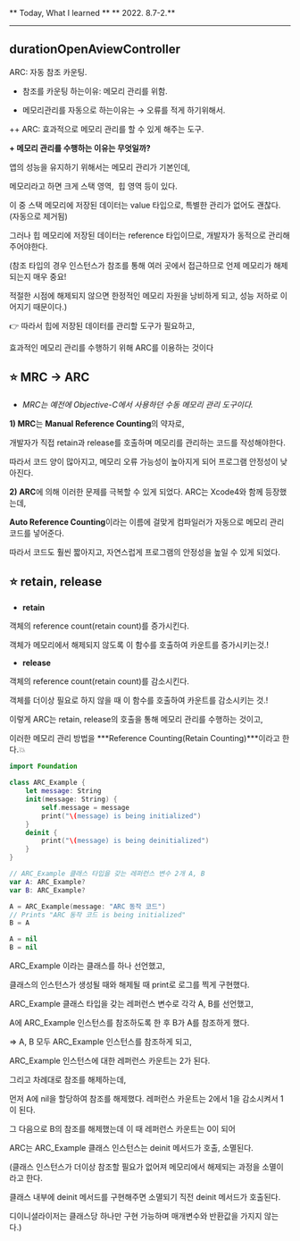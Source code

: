 
 ** Today, What I learned  **
 ** 2022. 8.7-2.**

---
## durationOpenAviewController

ARC: 자동 참조 카운팅.

 + 참조를 카운팅 하는이유: 메모리 관리를 위함.

 + 메모리관리를 자동으로 하는이유는 → 오류를 적게 하기위해서.

++ ARC: 효과적으로 메모리 관리를 할 수 있게 해주는 도구.

**+ 메모리 관리를 수행하는 이유는 무엇일까?**

앱의 성능을 유지하기 위해서는 메모리 관리가 기본인데,

메모리라고 하면 크게 스택 영역,  힙 영역 등이 있다.

이 중 스택 메모리에 저장된 데이터는 value 타입으로, 특별한 관리가 없어도 괜찮다. (자동으로 제거됨)

그러나 힙 메모리에 저장된 데이터는 reference 타입이므로, 개발자가 동적으로 관리해주어야한다.

(참조 타입의 경우 인스턴스가 참조를 통해 여러 곳에서 접근하므로 언제 메모리가 해제되는지 매우 중요!

적절한 시점에 해제되지 않으면 한정적인 메모리 자원을 낭비하게 되고, 성능 저하로 이어지기 때문이다.)

👉 따라서 힙에 저장된 데이터를 관리할 도구가 필요하고,

효과적인 메모리 관리를 수행하기 위해 ARC를 이용하는 것이다

## ⭐️ ****MRC -> ARC****

- *MRC는 예전에 Objective-C에서 사용하던 수동 메모리 관리 도구이다.*

**1) MRC**는 **Manual Reference Counting**의 약자로,

개발자가 직접 retain과 release를 호출하며 메모리를 관리하는 코드를 작성해야한다.

따라서 코드 양이 많아지고, 메모리 오류 가능성이 높아지게 되어 프로그램 안정성이 낮아진다.

**2) ARC**에 의해 이러한 문제를 극복할 수 있게 되었다. ARC는 Xcode4와 함께 등장했는데,

**Auto Reference Counting**이라는 이름에 걸맞게 컴파일러가 자동으로 메모리 관리 코드를 넣어준다.

따라서 코드도 훨씬 짧아지고, 자연스럽게 프로그램의 안정성을 높일 수 있게 되었다.

## ⭐️ ****retain, release****

- **retain**

객체의 reference count(retain count)를 증가시킨다.

객체가 메모리에서 해제되지 않도록 이 함수를 호출하여 카운트를 증가시키는것.!

- **release**

객체의 reference count(retain count)를 감소시킨다.

객체를 더이상 필요로 하지 않을 때 이 함수를 호출하여 카운트를 감소시키는 것.!

이렇게 ARC는 retain, release의 호출을 통해 메모리 관리를 수행하는 것이고,

이러한 메모리 관리 방법을 ***Reference Counting(Retain Counting)***이라고 한다.💥
``` swift
import Foundation

class ARC_Example {
    let message: String
    init(message: String) {
        self.message = message
        print("\(message) is being initialized")
    }
    deinit {
        print("\(message) is being deinitialized")
    }
}

// ARC_Example 클래스 타입을 갖는 레퍼런스 변수 2개 A, B
var A: ARC_Example?
var B: ARC_Example?

A = ARC_Example(message: "ARC 동작 코드")
// Prints "ARC 동작 코드 is being initialized"
B = A

A = nil
B = nil
```

ARC_Example 이라는 클래스를 하나 선언했고,

클래스의 인스턴스가 생성될 때와 해제될 때 print로 로그를 찍게 구현했다.

ARC_Example 클래스 타입을 갖는 레퍼런스 변수로 각각 A, B를 선언했고,

A에 ARC_Example 인스턴스를 참조하도록 한 후 B가 A를 참조하게 했다.

=> A, B 모두 ARC_Example 인스턴스를 참조하게 되고,

ARC_Example 인스턴스에 대한 레퍼런스 카운트는 2가 된다.

그리고 차례대로 참조를 해제하는데,

먼저 A에 nil을 할당하여 참조를 해제했다. 레퍼런스 카운트는 2에서 1을 감소시켜서 1이 된다.

그 다음으로 B의 참조를 해제했는데 이 때 레퍼런스 카운트는 0이 되어

ARC는 ARC_Example 클래스 인스턴스는 deinit 메서드가 호출, 소멸된다.

(클래스 인스턴스가 더이상 참조할 필요가 없어져 메모리에서 해제되는 과정을 소멸이라고 한다.

클래스 내부에 deinit 메서드를 구현해주면 소멸되기 직전 deinit 메서드가 호출된다.

디이니셜라이저는 클래스당 하나만 구현 가능하며 매개변수와 반환값을 가지지 않는다.)